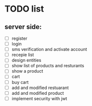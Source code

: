 # TODO list

## server side:

- [ ] register
- [ ] login
- [ ] sms verification and activate account
- [ ] recepie list
- [ ] design entities
- [ ] show list of products and resturants
- [ ] show a product
- [ ] cart
- [ ] buy cart
- [ ] add and modified restuarant
- [ ] add and modified product
- [ ] implement security with jwt